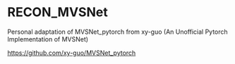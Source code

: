 # RECON_MVSNet
Personal adaptation of MVSNet_pytorch from xy-guo (An Unofficial Pytorch Implementation of MVSNet)

https://github.com/xy-guo/MVSNet_pytorch
